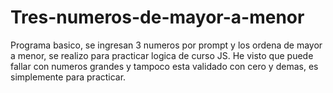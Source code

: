 # Tres-numeros-de-mayor-a-menor
Programa basico, se ingresan 3 numeros por prompt y los ordena de mayor a menor, se realizo para practicar logica de curso JS.
He visto que puede fallar con numeros grandes y tampoco esta validado con cero y demas, es simplemente para practicar.
